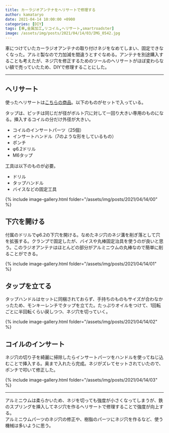 ```yaml
---
title: カーラジオアンテナをヘリサートで修理する
author: kamataryo
date: 2021-04-14 10:00:00 +0900
categories: [DIY]
tags: [車,金属加工,リコイル,ヘリサート,smartroadster]
image: /assets/img/posts/2021/04/14/03/IMG_0542.jpg
---
```


車につけていたカーラジオアンテナの取り付けネジをなめてしまい、固定できなくなった。アルミ製なので力加減を間違うとすぐなめる。アンテナを別途購入することも考えたが、ネジ穴を修正するためのツールのヘリサートがほぼ変わらない額で売っていたため、DIYで修理することにした。

---

## ヘリサート

使ったヘリサートは[こちらの商品](https://www.amazon.co.jp/Saipor-x1-0mm-%E3%83%8D%E3%82%B8%E5%B1%B1%E4%BF%AE%E5%BE%A9%E3%83%AA%E3%83%9A%E3%82%A2%E3%82%AD%E3%83%83%E3%83%88-%E3%83%8D%E3%82%B8%E7%A9%B4%E4%BF%AE%E6%AD%A3%E3%82%BB%E3%83%83%E3%83%88-%E8%87%AA%E5%8B%95%E8%BB%8A%E4%BF%AE%E7%90%86%E7%94%A8/dp/B087P568ZB/ref=pd_vtp_3?pd_rd_w=M7X94&pf_rd_p=949e26f5-c2ef-4c96-bfde-49d7614d0317&pf_rd_r=3FRDSTA2P28DW6TQ20W1&pd_rd_r=8abed286-c37f-4eb2-87df-97f3c976f025&pd_rd_wg=NntBH&pd_rd_i=B087P568ZB&psc=1)。以下のものがセットで入っている。

タップは、ピッチは同じだが径がボルト穴に対して一回り大きい専用のものになる。挿入するコイルの分だけ外径が大きい。

- コイルのインサートパーツ（25個）
- インサートハンドル（7のような形をしているもの）
- ポンチ
- φ6.2ドリル
- M6タップ

工具は以下のものが必要。

- ドリル
- タップハンドル
- バイスなどの固定工具

{% include image-gallery.html folder="/assets/img/posts/2021/04/14/00" %}

## 下穴を開ける

付属のドリルでφ6.2の下穴を開ける。なめたネジ穴のネジ溝を削ぎ落として穴を拡張する。クランプで固定したが、バイスや丸棒固定治具を使うのが良いと思う。このラジオアンテナはほとんどの部分がアルミニウムの丸棒なので簡単に削ることができる。

{% include image-gallery.html folder="/assets/img/posts/2021/04/14/01" %}

## タップを立てる

タップハンドルはセットに同梱されておらず、手持ちのものもサイズが合わなかったため、モンキーレンチでタップを立てた。たっぷりオイルをつけて、1回転ごとに半回転くらい戻しつつ、ネジ穴を切っていく。

{% include image-gallery.html folder="/assets/img/posts/2021/04/14/02" %}

## コイルのインサート

ネジ穴の切り子を綺麗に掃除したらインサートパーツをハンドルを使ってねじ込むことで挿入する。奥まで入れたら完成。ネジがズレてセットされていたので、ポンチで叩いて修正した。

{% include image-gallery.html folder="/assets/img/posts/2021/04/14/03" %}

---

アルミニウムは柔らかいため、ネジを切っても強度が小さくなってしまうが、鉄のスプリングを挿入してネジ穴を作るヘリサートで修理することで強度が向上する。  
アルミニウムパーツのネジ穴の修正や、樹脂のパーツにネジ穴を作るなど、使う機械は多いように思う。